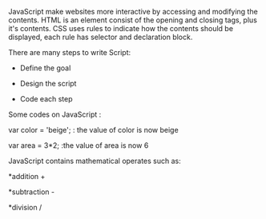 JavaScript make websites more interactive by accessing and modifying the contents. HTML is an element consist of the opening and closing tags, plus it's contents. CSS uses rules to indicate how the contents should be displayed, each rule has selector and declaration block.

There are many steps to write Script:

* Define the goal

* Design the script

* Code each step

Some codes on JavaScript :

var color = 'beige'; : the value of color is now beige

var area = 3*2; :the value of area is now 6 

JavaScript contains mathematical operates such as:

*addition +

*subtraction -

*division /